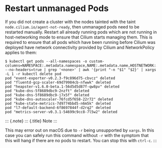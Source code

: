 Restart unmanaged Pods
======================

If you did not create a cluster with the nodes tainted with the taint
`node.cilium.io/agent-not-ready`, then unmanaged pods need to be
restarted manually. Restart all already running pods which are not
running in host-networking mode to ensure that Cilium starts managing
them. This is required to ensure that all pods which have been running
before Cilium was deployed have network connectivity provided by Cilium
and NetworkPolicy applies to them:

``` {.shell-session}
$ kubectl get pods --all-namespaces -o custom-columns=NAMESPACE:.metadata.namespace,NAME:.metadata.name,HOSTNETWORK:.spec.hostNetwork --no-headers=true | grep '<none>' | awk '{print "-n "$1" "$2}' | xargs -L 1 -r kubectl delete pod
pod "event-exporter-v0.2.3-f9c896d75-cbvcz" deleted
pod "fluentd-gcp-scaler-69d79984cb-nfwwk" deleted
pod "heapster-v1.6.0-beta.1-56d5d5d87f-qw8pv" deleted
pod "kube-dns-5f8689dbc9-2nzft" deleted
pod "kube-dns-5f8689dbc9-j7x5f" deleted
pod "kube-dns-autoscaler-76fcd5f658-22r72" deleted
pod "kube-state-metrics-7d9774bbd5-n6m5k" deleted
pod "l7-default-backend-6f8697844f-d2rq2" deleted
pod "metrics-server-v0.3.1-54699c9cc8-7l5w2" deleted
```

::: {.note}
::: {.title}
Note
:::

This may error out on macOS due to `-r` being unsupported by `xargs`. In
this case you can safely run this command without `-r` with the symptom
that this will hang if there are no pods to restart. You can stop this
with `ctrl-c`.
:::
